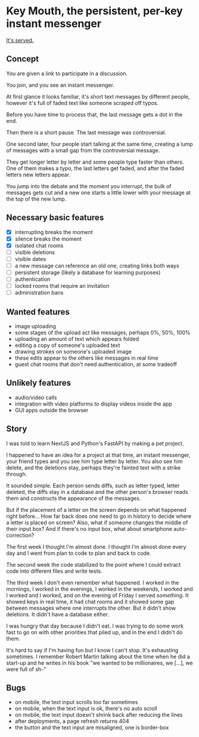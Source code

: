 
# Key Mouth, the persistent, per-key instant messenger

[It's served.](https://theodoros-d-alenas.site/key-mouth/)

## Concept

You are given a link to participate in a discussion.

You join, and you see an instant messenger.

At first glance it looks familiar,
it's short text messages by different people,
however it's full of faded text like someone scraped off typos.

Before you have time to process that,
the last message gets a dot in the end.

Then there is a short pause.
The last message was controversial.

One second later,
four people start talking at the same time,
creating a lump of messages with a small gap
from the controversial message.

They get longer letter by letter
and some people type faster than others.
One of them makes a typo,
the last letters get faded,
and after the faded letters new letters appear.

You jump into the debate and the moment you interrupt,
the bulk of messages gets cut
and a new one starts a little lower
with your message at the top of the new lump.

## Necessary basic features

- [x] interrupting breaks the moment
- [x] silence breaks the moment
- [x] isolated chat rooms
- [ ] visible deletions
- [ ] visible dates
- [ ] a new message can reference an old one, creating links both ways
- [ ] persistent storage (likely a database for learning purposes)
- [ ] authentication
- [ ] locked rooms that require an invitation
- [ ] administration bans

## Wanted features

- image uploading
- some stages of the upload act like messages, perhaps 0%, 50%, 100%
- uploading an amount of text which appears folded
- editing a copy of someone's uploaded text
- drawing strokes on someone's uploaded image
- these edits appear to the others like messages in real time
- guest chat rooms that don't need authentication, at some tradeoff

## Unlikely features

- audio/video calls
- integration with video platforms to display videos inside the app
- GUI apps outside the browser

## Story

I was told to learn NextJS and Python's FastAPI
by making a pet project.

I happened to have an idea for a project at that time,
an instant messenger, your friend types
and you see him type letter by letter.
You also see him delete,
and the deletions stay,
perhaps they're fainted text with a strike through.

It sounded simple.
Each person sends diffs, such as letter typed, letter deleted,
the diffs stay in a database
and the other person's browser reads them and
constructs the appearance of the messages.

But if the placement of a letter on the screen
depends on what happened right before...
How far back does one need to go in history
to decide where a letter is placed on screen?
Also, what if someone changes the middle of their input box?
And if there's no input box, what about smartphone auto-correction?

The first week I thought I'm almost done.
I thought I'm almost done every day
and I went from plan to code to plan and back to code.

The second week
the code stabilized to the point where
I could extract code into different files
and write tests.

The third week I don't even remember what happened.
I worked in the mornings,
I worked in the evenings,
I worked in the weekends,
I worked and I worked and I worked,
and on the evening of Friday I served *something*.
It showed keys in real time,
it had chat rooms
and it showed some gap between messages
where one interrupts the other.
But it didn't show deletions.
It didn't have a database either.

I was hungry that day because I didn't eat.
I was trying to do some work fast to go on
with other priorities that piled up,
and in the end I didn't do them.

It's hard to say if I'm having fun
but I know I can't stop.
It's exhausting sometimes.
I remember Robert Martin talking about the time
when he did a start-up and he writes in his book
"we wanted to be millionaires, we [...], we were full of sh-"

## Bugs

- on mobile, the text input scrolls too far sometimes
- on mobile, when the text input is ok, there's no auto scroll
- on mobile, the text input doesn't shrink back after reducing the lines
- after deployments, a page refresh returns 404
- the button and the text input are misaligned, one is border-box
